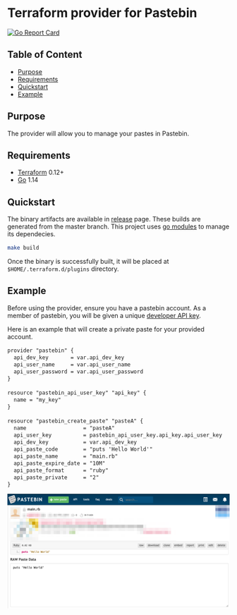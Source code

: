 # Terraform provider for Pastebin

[![Go Report Card](https://goreportcard.com/badge/github.com/arminaaki/terraform-provider-pastebin)](https://goreportcard.com/report/github.com/arminaaki/terraform-provider-pastebin)

## Table of Content

- [Purpose](#purpose)
- [Requirements](#requirements)
- [Quickstart](#quickstart)
- [Example](#example)

## Purpose

The provider will allow you to manage
your pastes in Pastebin.

## Requirements

- [Terraform](https://www.terraform.io/downloads.html) 0.12+
- [Go](https://golang.org/doc/install) 1.14

## Quickstart

The binary artifacts are available
in [release](https://github.com/arminaaki/terraform-provider-pastebin/releases) page.
These builds are generated from the master branch.
This project uses
[go modules](https://github.com/golang/go/wiki/Modules) to manage its dependecies.

```sh
make build
```

Once the binary is successfully built,
it will be placed at `$HOME/.terraform.d/plugins` directory.

## Example

Before using the provider, ensure you have a pastebin account.
As a member of pastebin, you will be given a unique  [developer API key](https://pastebin.com/api#1).

Here is an example that will create a private paste for your provided account.

```hcl
provider "pastebin" {
  api_dev_key       = var.api_dev_key
  api_user_name     = var.api_user_name
  api_user_password = var.api_user_password
}

resource "pastebin_api_user_key" "api_key" {
  name = "my_key"
}

resource "pastebin_create_paste" "pasteA" {
  name                  = "pasteA"
  api_user_key          = pastebin_api_user_key.api_key.api_user_key
  api_dev_key           = var.api_dev_key
  api_paste_code        = "puts 'Hello World'"
  api_paste_name        = "main.rb"
  api_paste_expire_date = "10M"
  api_paste_format      = "ruby"
  api_paste_private     = "2"
}
```

![Demo](examples/images/demo.png)
